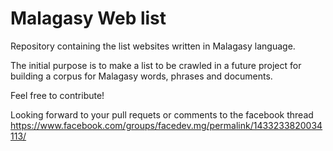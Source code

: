 Malagasy Web list
===================

Repository containing the list websites written in Malagasy language.

The initial purpose is to make a list to be crawled in a future project
for building a corpus for Malagasy words, phrases and documents.

Feel free to contribute!

Looking forward to your pull requets or comments to the facebook thread
https://www.facebook.com/groups/facedev.mg/permalink/1433233820034113/
